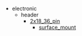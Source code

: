* electronic
  * header
    * [2x18_36_pin](electronic/header/2x18_36_pin)
      * [surface_mount](electronic/header/2x18_36_pin/surface_mount)
